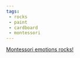 ```yaml
---
tags:
 - rocks
 - paint
 - cardboard
 - montessori
---
```

[Montessori emotions rocks!](https://www.facebook.com/reel/171509095671275)